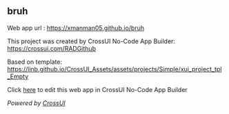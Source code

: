 ## bruh
Web app url : https://xmanman05.github.io/bruh

This project was created by CrossUI No-Code App Builder: https://crossui.com/RADGithub

Based on template: https://linb.github.io/CrossUI_Assets/assets/projects/Simple/xui_project_tpl_Empty

Click [here](https://crossui.com/RADGithub/#!from=github&owner=xmanman05&repo=bruh) to edit this web app in CrossUI No-Code App Builder

<i>Powered by [CrossUI](https://crossui.com)</i>
